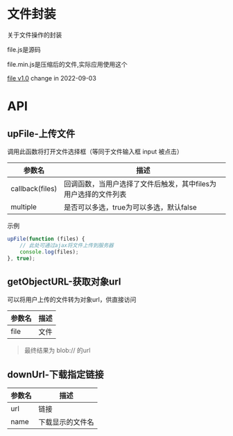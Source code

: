 # 文件封装

关于文件操作的封装



file.js是源码

file.min.js是压缩后的文件,实际应用使用这个

[file v1.0](https://1711680493.github.io) change in 2022-09-03





# API



## upFile-上传文件

调用此函数将打开文件选择框（等同于文件输入框 input 被点击）



| 参数名          | 描述                                                         |
| --------------- | ------------------------------------------------------------ |
| callback(files) | 回调函数，当用户选择了文件后触发，其中files为用户选择的文件列表 |
| multiple        | 是否可以多选，true为可以多选，默认false                      |



示例

```javascript
upFile(function (files) {
    // 此处可通过ajax将文件上传到服务器
    console.log(files);
}, true);
```





## getObjectURL-获取对象url

可以将用户上传的文件转为对象url，供直接访问

| 参数名 | 描述 |
| ------ | ---- |
| file   | 文件 |



>最终结果为 blob:// 的url





## downUrl-下载指定链接

| 参数名 | 描述             |
| ------ | ---------------- |
| url    | 链接             |
| name   | 下载显示的文件名 |





